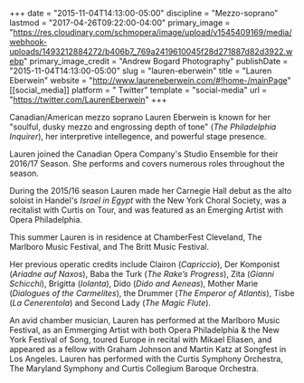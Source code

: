 +++
date = "2015-11-04T14:13:00-05:00"
discipline = "Mezzo-soprano"
lastmod = "2017-04-26T09:22:00-04:00"
primary_image = "https://res.cloudinary.com/schmopera/image/upload/v1545409169/media/webhook-uploads/1493212884272/b406b7_769a2419610045f28d271887d82d3922.webp"
primary_image_credit = "Andrew Bogard Photography"
publishDate = "2015-11-04T14:13:00-05:00"
slug = "lauren-eberwein"
title = "Lauren Eberwein"
website = "http://www.laureneberwein.com/#!home-/mainPage"
[[social_media]]
platform = " Twitter"
template = "social-media"
url = "https://twitter.com/LaurenEberwein"
+++

Canadian/American mezzo soprano Lauren Eberwein is known for her "soulful, dusky mezzo and engrossing depth of tone" (*The Philadelphia Inquirer*), her interpretive intellegence, and powerful stage presence.
 
Lauren joined the Canadian Opera Company's Studio Ensemble for their 2016/17 Season. She performs and covers numerous roles throughout the season.

During the 2015/16 season Lauren made her Carnegie Hall debut as the alto soloist in Handel's *Israel in Egypt* with the New York Choral Society, was a recitalist with Curtis on Tour, and was featured as an Emerging Artist with Opera Philadelphia.

This summer Lauren is in residence at ChamberFest Cleveland, The Marlboro Music Festival, and The Britt Music Festival. 

Her previous operatic credits include Clairon (*Capriccio*), Der Komponist (*Ariadne auf Naxos*), Baba the Turk (*The Rake’s Progress*), Zita (*Gianni Schicchi*), Brigitta (*Iolanta*), Dido (*Dido and Aeneas*), Mother Marie (*Dialogues of the Carmelites*), the Drummer (*The Emperor of Atlantis*), Tisbe (*La Cenerentola*) and Second Lady (*The Magic Flute*).  

An avid chamber musician, Lauren has performed at the Marlboro Music Festival, as an Emmerging Artist with both Opera Philadelphia & the New York Festival of Song, toured Europe in recital with Mikael Eliasen, and appeared as a fellow with Graham Johnson and Martin Katz at Songfest in Los Angeles. Lauren has performed with the Curtis Symphony Orchestra, The Maryland Symphony and Curtis Collegium Baroque Orchestra.
